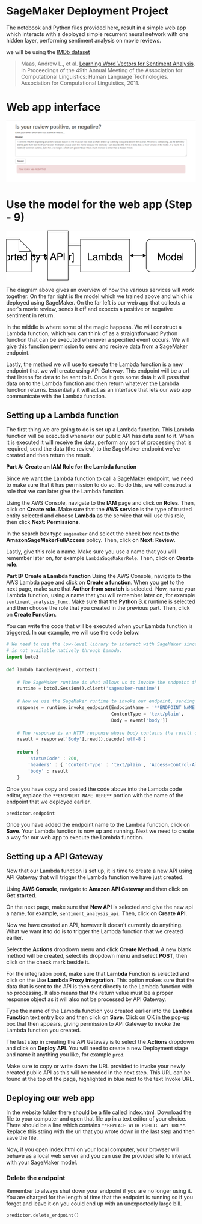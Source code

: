 # SageMaker Deployment Project

The notebook and Python files provided here, 
result in a simple web app which interacts with a 
deployed simple recurrent neural network with one hidden layer, performing sentiment analysis on movie reviews.

we will be using the [IMDb dataset](http://ai.stanford.edu/~amaas/data/sentiment/)

> Maas, Andrew L., et al. [Learning Word Vectors for Sentiment Analysis](http://ai.stanford.edu/~amaas/papers/wvSent_acl2011.pdf). In Proceedings of the 49th Annual Meeting of the Association for Computational Linguistics: Human Language Technologies. Association for Computational Linguistics, 2011.


# Web app interface
![web app](webapp.png)

# Use the model for the web app (Step - 9)
![deployment](Web%20App%20Diagram.svg)

The diagram above gives an overview of how the various services will work together. On the far right is the model which we trained above and which is deployed using SageMaker. On the far left is our web app that collects a user's movie review, sends it off and expects a positive or negative sentiment in return.

In the middle is where some of the magic happens. We will construct a Lambda function, which you can think of as a straightforward Python function that can be executed whenever a specified event occurs. We will give this function permission to send and recieve data from a SageMaker endpoint.

Lastly, the method we will use to execute the Lambda function is a new endpoint that we will create using API Gateway. This endpoint will be a url that listens for data to be sent to it. Once it gets some data it will pass that data on to the Lambda function and then return whatever the Lambda function returns. Essentially it will act as an interface that lets our web app communicate with the Lambda function.

## Setting up a Lambda function

The first thing we are going to do is set up a Lambda function. This Lambda function will be executed whenever our public API has data sent to it. When it is executed it will receive the data, perform any sort of processing that is required, send the data (the review) to the SageMaker endpoint we've created and then return the result.

**Part A: Create an IAM Role for the Lambda function**

Since we want the Lambda function to call a SageMaker endpoint, we need to make sure that it has permission to do so. To do this, we will construct a role that we can later give the Lambda function.

Using the AWS Console, navigate to the **IAM** page and click on **Roles**. Then, click on **Create role**. Make sure that the **AWS service** is the type of trusted entity selected and choose **Lambda** as the service that will use this role, then click **Next: Permissions**.

In the search box type `sagemaker` and select the check box next to the **AmazonSageMakerFullAccess** policy. Then, click on **Next: Review**.

Lastly, give this role a name. Make sure you use a name that you will remember later on, for example `LambdaSageMakerRole`. Then, click on **Create role**.

**Part B: Create a Lambda function**
Using the AWS Console, navigate to the AWS Lambda page and click on **Create a function**. When you get to the next page, make sure that **Author from scratch** is selected. Now, name your Lambda function, using a name that you will remember later on, for example `sentiment_analysis_func`. Make sure that the **Python 3.x** runtime is selected and then choose the role that you created in the previous part. Then, click on **Create Function**.

You can write the code that will be executed when your Lambda function is triggered. In our example, we will use the code below.

```python
# We need to use the low-level library to interact with SageMaker since the SageMaker API
# is not available natively through Lambda.
import boto3

def lambda_handler(event, context):

    # The SageMaker runtime is what allows us to invoke the endpoint that we've created.
    runtime = boto3.Session().client('sagemaker-runtime')

    # Now we use the SageMaker runtime to invoke our endpoint, sending the review we were given
    response = runtime.invoke_endpoint(EndpointName = '**ENDPOINT NAME HERE**',    # The name of the endpoint we created
                                       ContentType = 'text/plain',                 # The data format that is expected
                                       Body = event['body'])                       # The actual review

    # The response is an HTTP response whose body contains the result of our inference
    result = response['Body'].read().decode('utf-8')

    return {
        'statusCode' : 200,
        'headers' : { 'Content-Type' : 'text/plain', 'Access-Control-Allow-Origin' : '*' },
        'body' : result
    }
```

Once you have copy and pasted the code above into the Lambda code editor, replace the `**ENDPOINT NAME HERE**` portion with the name of the endpoint that we deployed earlier.

```python
predictor.endpoint
```

Once you have added the endpoint name to the Lambda function, click on **Save**. Your Lambda function is now up and running. Next we need to create a way for our web app to execute the Lambda function.

## Setting up a API Gateway

Now that our Lambda function is set up, it is time to create a new API using API Gateway that will trigger the Lambda function we have just created.

Using **AWS Console**, navigate to **Amazon API Gateway** and then click on **Get started**.

On the next page, make sure that **New API** is selected and give the new api a name, for example, `sentiment_analysis_api`. Then, click on **Create API**.

Now we have created an API, however it doesn't currently do anything. What we want it to do is to trigger the Lambda function that we created earlier.

Select the **Actions** dropdown menu and click **Create Method**. A new blank method will be created, select its dropdown menu and select **POST**, then click on the check mark beside it.

For the integration point, make sure that **Lambda** Function is selected and click on the Use **Lambda Proxy integration**. This option makes sure that the data that is sent to the API is then sent directly to the Lambda function with no processing. It also means that the return value must be a proper response object as it will also not be processed by API Gateway.

Type the name of the Lambda function you created earlier into the **Lambda Function** text entry box and then click on **Save**. Click on OK in the pop-up box that then appears, giving permission to API Gateway to invoke the Lambda function you created.

The last step in creating the API Gateway is to select the **Actions** dropdown and click on **Deploy API**. You will need to create a new Deployment stage and name it anything you like, for example `prod`.

Make sure to copy or write down the URL provided to invoke your newly created public API as this will be needed in the next step. This URL can be found at the top of the page, highlighted in blue next to the text Invoke URL.

## Deploying our web app

In the website folder there should be a file called index.html. Download the file to your computer and open that file up in a text editor of your choice. There should be a line which contains `**REPLACE WITH PUBLIC API URL**`. Replace this string with the url that you wrote down in the last step and then save the file.

Now, if you open index.html on your local computer, your browser will behave as a local web server and you can use the provided site to interact with your SageMaker model.

### Delete the endpoint

Remember to always shut down your endpoint if you are no longer using it. You are charged for the length of time that the endpoint is running so if you forget and leave it on you could end up with an unexpectedly large bill.

```python
predictor.delete_endpoint()
```

